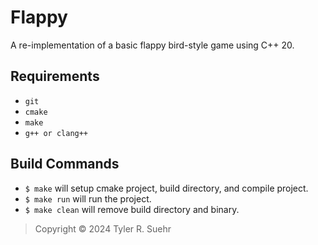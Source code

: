 # Flappy

A re-implementation of a basic flappy bird-style game using C++ 20.

## Requirements
- `git`
- `cmake`
- `make`
- `g++ or clang++`

## Build Commands
- `$ make` will setup cmake project, build directory, and compile project.
- `$ make run` will run the project.
- `$ make clean` will remove build directory and binary.

> Copyright © 2024 Tyler R. Suehr
